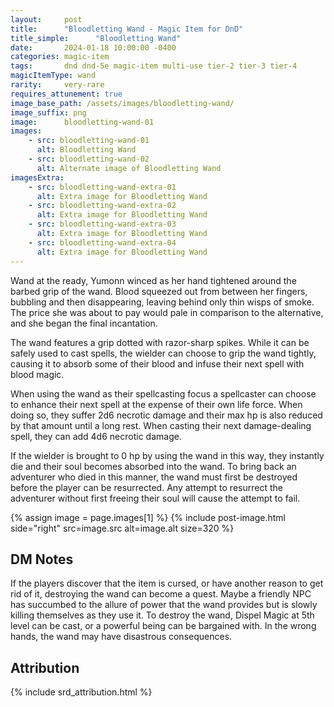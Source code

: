 ```yaml
---
layout:     post
title:      "Bloodletting Wand - Magic Item for DnD"
title_simple:      "Bloodletting Wand"
date:       2024-01-18 10:00:00 -0400
categories: magic-item
tags:       dnd dnd-5e magic-item multi-use tier-2 tier-3 tier-4
magicItemType: wand
rarity:     very-rare
requires_attunement: true
image_base_path: /assets/images/bloodletting-wand/
image_suffix: png
image:      bloodletting-wand-01
images:
    - src: bloodletting-wand-01
      alt: Bloodletting Wand
    - src: bloodletting-wand-02
      alt: Alternate image of Bloodletting Wand
imagesExtra:
    - src: bloodletting-wand-extra-01
      alt: Extra image for Bloodletting Wand
    - src: bloodletting-wand-extra-02
      alt: Extra image for Bloodletting Wand
    - src: bloodletting-wand-extra-03
      alt: Extra image for Bloodletting Wand
    - src: bloodletting-wand-extra-04
      alt: Extra image for Bloodletting Wand
---
```


<p class="read-aloud">
    Wand at the ready, Yumonn winced as her hand tightened around the barbed grip of the wand. Blood squeezed out from between her fingers, bubbling and then disappearing, leaving behind only thin wisps of smoke. The price she was about to pay would pale in comparison to the alternative, and she began the final incantation.
</p>

The wand features a grip dotted with razor-sharp spikes. While it can be safely used to cast spells, the wielder can choose to grip the wand tightly, causing it to absorb some of their blood and infuse their next spell with blood magic.

When using the wand as their spellcasting focus a spellcaster can choose to enhance their next spell at the expense of their own life force. When doing so, they suffer 2d6 necrotic damage and their max hp is also reduced by that amount until a long rest. When casting their next damage-dealing spell, they can add 4d6 necrotic damage.

If the wielder is brought to 0 hp by using the wand in this way, they instantly die and their soul becomes absorbed into the wand. To bring back an adventurer who died in this manner, the wand must first be destroyed before the player can be resurrected. Any attempt to resurrect the adventurer without first freeing their soul will cause the attempt to fail.

{% assign image = page.images[1] %}
{% include post-image.html side="right" src=image.src alt=image.alt size=320 %}


## DM Notes

If the players discover that the item is cursed, or have another reason to get rid of it, destroying the wand can become a quest. Maybe a friendly NPC has succumbed to the allure of power that the wand provides but is slowly killing themselves as they use it. To destroy the wand, Dispel Magic at 5th level can be cast, or a powerful being can be bargained with.  In the wrong hands, the wand may have disastrous consequences.


## Attribution

{% include srd_attribution.html %}

